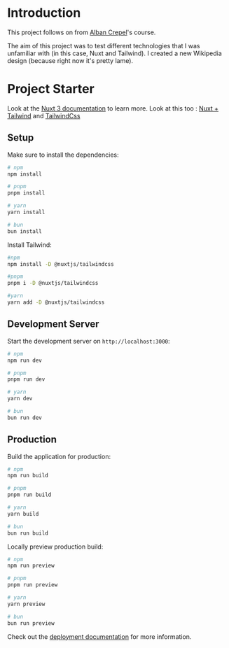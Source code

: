 
# Introduction

This project follows on from [Alban Crepel](https://github.com/AlbanCrepel)'s course.

The aim of this project was to test different technologies that I was unfamiliar with (in this case, Nuxt and Tailwind).
I created a new Wikipedia design (because right now it's pretty lame).

# Project Starter

Look at the [Nuxt 3 documentation](https://nuxt.com/docs/getting-started/introduction) to learn more.
Look at this too : [Nuxt + Tailwind](https://tailwindcss.nuxtjs.org) and [TailwindCss](https://tailwindcss.com)

## Setup

Make sure to install the dependencies:

```bash
# npm
npm install

# pnpm
pnpm install

# yarn
yarn install

# bun
bun install
```

Install Tailwind:

```bash
#npm
npm install -D @nuxtjs/tailwindcss

#pnpm
pnpm i -D @nuxtjs/tailwindcss

#yarn
yarn add -D @nuxtjs/tailwindcss
```

## Development Server

Start the development server on `http://localhost:3000`:

```bash
# npm
npm run dev

# pnpm
pnpm run dev

# yarn
yarn dev

# bun
bun run dev
```

## Production

Build the application for production:

```bash
# npm
npm run build

# pnpm
pnpm run build

# yarn
yarn build

# bun
bun run build
```

Locally preview production build:

```bash
# npm
npm run preview

# pnpm
pnpm run preview

# yarn
yarn preview

# bun
bun run preview
```

Check out the [deployment documentation](https://nuxt.com/docs/getting-started/deployment) for more information.
